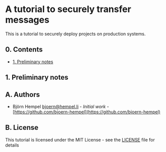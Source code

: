 # A tutorial to securely transfer messages

This is a tutorial to securely deploy projects on production systems.

## 0. Contents

* [1. Preliminary notes](#user-content-1-preliminary-notes)
  
## 1. Preliminary notes

## A. Authors

* Björn Hempel <bjoern@hempel.li> - _Initial work_ - [https://github.com/bjoern-hempel](https://github.com/bjoern-hempel)

## B. License

This tutorial is licensed under the MIT License - see the [LICENSE](/LICENSE) file for details
